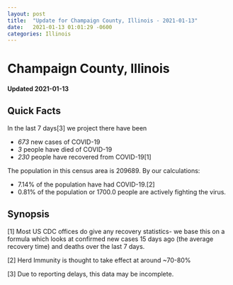 ```yaml
---
layout: post
title:  "Update for Champaign County, Illinois - 2021-01-13"
date:   2021-01-13 01:01:29 -0600
categories: Illinois
---
```


# Champaign County, Illinois
#### Updated 2021-01-13

## Quick Facts

In the last 7 days[3] we project there have been
- *673* new cases of COVID-19
- *3* people have died of COVID-19
- *230* people have recovered from COVID-19[1]

The population in this census area is 209689. By our calculations:
- 7.14% of the population have had COVID-19.[2]
- 0.81% of the population or 1700.0 people are actively fighting the virus.

## Synopsis




[1] Most US CDC offices do give any recovery statistics- we base this on a formula which looks at confirmed new cases
15 days ago (the average recovery time) and deaths over the last 7 days.

[2] Herd Immunity is thought to take effect at around ~70-80%

[3] Due to reporting delays, this data may be incomplete.
 
    
